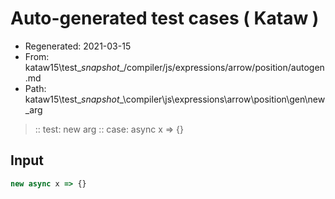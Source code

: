 # Auto-generated test cases ( Kataw )
- Regenerated: 2021-03-15
- From: kataw15\test\__snapshot__/compiler/js/expressions/arrow/position/autogen.md
- Path: kataw15\test\__snapshot__\compiler\js\expressions\arrow\position\gen\new_arg
> :: test: new arg
> :: case: async x => {}
## Input

`````js
new async x => {}
`````
